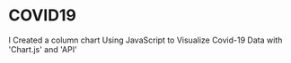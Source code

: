 # COVID19
I Created a column chart Using JavaScript to Visualize Covid-19 Data with 'Chart.js' and 'API'

